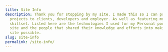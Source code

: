 ```yaml
---
title: Site Info
description: Thank you for stopping by my site. I made this so I can present
  projects to clients, developers and employer. As well as featuring my
  skillset. Listed here are the technologies I used for my Personal portfolio
  site and the people that shared their knowledge and efforts into making this
  site possible.
slug: site-info
permalink: /site-info/
---
```

